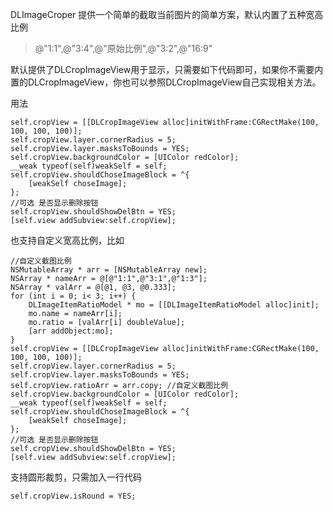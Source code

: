 DLImageCroper 提供一个简单的截取当前图片的简单方案，默认内置了五种宽高比例

> @"1:1",@"3:4",@"原始比例",@"3:2",@"16:9"

默认提供了DLCropImageView用于显示，只需要如下代码即可，如果你不需要内置的DLCropImageView，你也可以参照DLCropImageView自己实现相关方法。

用法

```
self.cropView = [[DLCropImageView alloc]initWithFrame:CGRectMake(100, 100, 100, 100)];
self.cropView.layer.cornerRadius = 5;
self.cropView.layer.masksToBounds = YES;
self.cropView.backgroundColor = [UIColor redColor];
__weak typeof(self)weakSelf = self;
self.cropView.shouldChoseImageBlock = ^{
    [weakSelf choseImage];
};
//可选 是否显示删除按钮
self.cropView.shouldShowDelBtn = YES;
[self.view addSubview:self.cropView];
```

也支持自定义宽高比例，比如

```
//自定义截图比例
NSMutableArray * arr = [NSMutableArray new];
NSArray * nameArr = @[@"1:1",@"3:1",@"1:3"];
NSArray * valArr = @[@1, @3, @0.333];
for (int i = 0; i< 3; i++) {
    DLImageItemRatioModel * mo = [[DLImageItemRatioModel alloc]init];
    mo.name = nameArr[i];
    mo.ratio = [valArr[i] doubleValue];
    [arr addObject:mo];
}
self.cropView = [[DLCropImageView alloc]initWithFrame:CGRectMake(100, 100, 100, 100)];
self.cropView.layer.cornerRadius = 5;
self.cropView.layer.masksToBounds = YES;
self.cropView.ratioArr = arr.copy; //自定义截图比例
self.cropView.backgroundColor = [UIColor redColor];
__weak typeof(self)weakSelf = self;
self.cropView.shouldChoseImageBlock = ^{
    [weakSelf choseImage];
};
//可选 是否显示删除按钮
self.cropView.shouldShowDelBtn = YES;
[self.view addSubview:self.cropView];
```

支持圆形裁剪，只需加入一行代码

```
self.cropView.isRound = YES;
```

